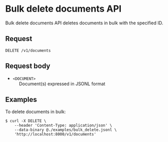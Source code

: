 # Bulk delete documents API

Bulk delete documents API deletes documents in bulk with the specified ID.

## Request

```text
DELETE /v1/documents
```

## Request body

- `<DOCUMENT>`  
&nbsp;&nbsp;&nbsp;&nbsp; Document(s) expressed in JSONL format

## Examples

To delete documents in bulk:

```shell script
$ curl -X DELETE \
    --header 'Content-Type: application/json' \
    --data-binary @./examples/bulk_delete.jsonl \
    'http://localhost:8000/v1/documents'
```
